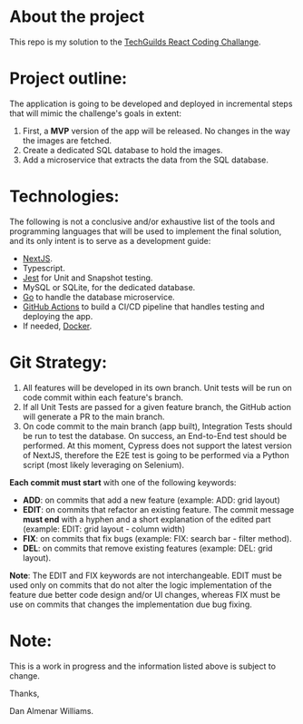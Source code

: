 # About the project
This repo is my solution to the [TechGuilds React Coding Challange](https://github.com/TechGuilds/React-coding-challange).

# Project outline:
The application is going to be developed and deployed in incremental steps that will mimic the challenge's goals in extent:

1. First, a **MVP** version of the app will be released. No changes in the way the images are fetched.
2. Create a dedicated SQL database to hold the images.
3. Add a microservice that extracts the data from the SQL database.

# Technologies:
The following is not a conclusive and/or exhaustive list of the tools and programming languages that will be used to implement the final solution, and its only intent is to serve as a development guide:

- [NextJS](https://nextjs.org/).
- Typescript.
- [Jest](https://jestjs.io/) for Unit and Snapshot testing.
- MySQL or SQLite, for the dedicated database.
- [Go](https://go.dev) to handle the database microservice.
- [GitHub Actions](https://github.com/features/actions) to build a CI/CD pipeline that handles testing and deploying the app.
- If needed, [Docker](https://www.docker.com/).

# Git Strategy:
1. All features will be developed in its own branch. Unit tests will be run on code commit within each feature's branch.
2. If all Unit Tests are passed for a given feature branch, the GitHub action will generate a PR to the main branch.
3. On code commit to the main branch (app built), Integration Tests should be run to test the database. On success, an End-to-End test should be performed. At this moment, Cypress does not support the latest version of NextJS, therefore the E2E test is going to be performed via a Python script (most likely leveraging on Selenium).

**Each commit must start** with one of the following keywords:
- **ADD**: on commits that add a new feature (example: ADD: grid layout)
- **EDIT**: on commits that refactor an existing feature. The commit message **must end** with a hyphen and a short explanation of the edited part (example: EDIT: grid layout - column width)
- **FIX**: on commits that fix bugs (example: FIX: search bar - filter method).
- **DEL**: on commits that remove existing features (example: DEL: grid layout).

**Note**: The EDIT and FIX keywords are not interchangeable. EDIT must be used only on commits that do not alter the logic implementation of the feature due better code design and/or UI changes, whereas FIX must be use on commits that changes the implementation due bug fixing.

# Note:
This is a work in progress and the information listed above is subject to change.

Thanks,

Dan Almenar Williams.

